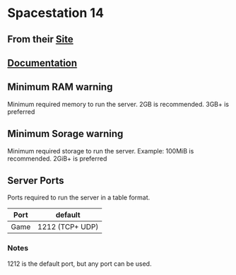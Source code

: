 # Spacestation 14

## From their [Site](https://spacestation14.io/)

## [Documentation](https://docs.spacestation14.io/en/getting-started/hosting)


## Minimum RAM warning

Minimum required memory to run the server.
2GB is recommended. 3GB+ is preferred

## Minimum Sorage warning

Minimum required storage to run the server.
Example: 100MiB is recommended. 2GiB+ is preferred


## Server Ports

Ports required to run the server in a table format.

| Port    | default |
|---------|---------|
| Game    | 1212 (TCP+ UDP)   |

### Notes

<!--Notes about the server ports.-->
1212 is the default port, but any port can be used.

